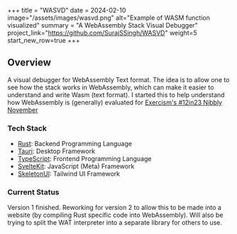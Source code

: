 +++
title = "WASVD"
date = 2024-02-10
image="/assets/images/wasvd.png"
alt="Example of WASM function visualized"
summary = "A WebAssembly Stack Visual Debugger"
project_link="https://github.com/SurajSSingh/WASVD"
weight=5
start_new_row=true
+++
## Overview
A visual debugger for WebAssembly Text format. The idea is to allow one to see how the stack works in WebAssembly, which can make it easier to understand and write Wasm (text format). I started this to help understand how WebAssembly is (generally) evaluated for [Exercism's #12in23 Nibbly November](https://exercism.org/blog/nibbly-november)

### Tech Stack
* [Rust](https://www.rust-lang.org): Backend Programming Language
* [Tauri](https://tauri.app): Desktop Framework
* [TypeScript](https://www.typescriptlang.org): Frontend Programming Language
* [SvelteKit](https://kit.svelte.dev): JavaScript (Meta) Framework
* [SkeletonUI](https://www.skeleton.dev): Tailwind UI Framework

### Current Status
Version 1 finished. Reworking for version 2 to allow this to be made into a website (by compiling Rust specific code into WebAssembly). Will also be trying to split the WAT interpreter into a separate library for others to use.

